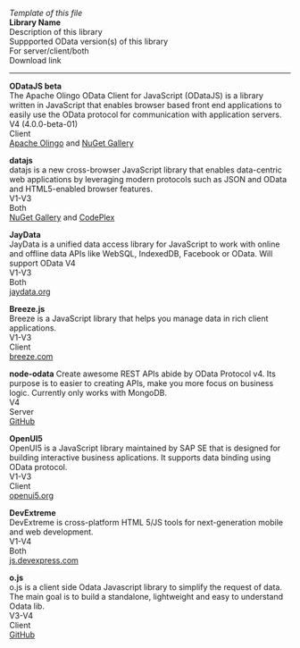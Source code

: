 *Template of this file*<br>
**Library Name**<br>
Description of this library <br>
Suppported OData version(s) of this library <br>
For server/client/both <br>
Download link <br>

---------------------------------------------------------------------------------------------------------------

**ODataJS beta**<br>
The Apache Olingo OData Client for JavaScript (ODataJS) is a library written in JavaScript that enables browser based front end applications to easily use the OData protocol for communication with application servers.<br>
V4 (4.0.0-beta-01)<br>
Client<br>
[Apache Olingo](http://olingo.apache.org/doc/javascript/download.html) and [NuGet Gallery](https://www.nuget.org/packages/odatajs/)

**datajs**<br>
datajs is a new cross-browser JavaScript library that enables data-centric web applications by leveraging modern protocols such as JSON and OData and HTML5-enabled browser features.<br>
V1-V3<br>
Both<br>
[NuGet Gallery](http://www.nuget.org/packages/datajs) and [CodePlex](http://datajs.codeplex.com/)

**JayData**<br>
JayData is a unified data access library for JavaScript to work with online and offline data APIs like WebSQL, IndexedDB, Facebook or OData. Will support OData V4<br>
V1-V3<br>
Both<br>
[jaydata.org](http://jaydata.org/)

**Breeze.js**<br>
Breeze is a JavaScript library that helps you manage data in rich client applications.<br>
V1-V3<br>
Client<br>
[breeze.com](http://www.breezejs.com/home)

**node-odata**
Create awesome REST APIs abide by OData Protocol v4. Its purpose is to easier to creating APIs, make you more focus on business logic. Currently only works with MongoDB.<br>
V4<br>
Server<br>
[GitHub](https://github.com/TossShinHwa/node-odata)

**OpenUI5**<br>
OpenUI5 is a JavaScript library maintained by SAP SE that is designed for building interactive business aplications. It supports data binding using OData protocol.<br>
V1-V3<br>
Client<br>
[openui5.org](http://openui5.org/)

**DevExtreme**<br>
DevExtreme is cross-platform HTML 5/JS tools for next-generation mobile and web development.<br>
V1-V4<br>
Both<br>
[js.devexpress.com](http://js.devexpress.com/)

**o.js**<br>
o.js is a client side Odata Javascript library to simplify the request of data. The main goal is to build a standalone, lightweight and easy to understand Odata lib.<br>
V3-V4<br>
Client<br>
[GitHub](https://github.com/janhommes/o.js)
